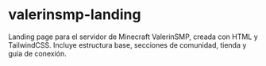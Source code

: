 # valerinsmp-landing
Landing page para el servidor de Minecraft ValerinSMP, creada con HTML y TailwindCSS. Incluye estructura base, secciones de comunidad, tienda y guía de conexión.

